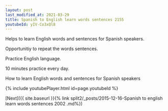 ```yaml
---
layout: post
last_modified_at: 2021-03-29
title: Spanish to English learn words sentences 2155 
youtubeId: yIV-Co3xQl8
---
```

 
 
Helps to learn English words and sentences for Spanish speakers.

Opportunitiy to repeat the words sentences. 

Practice English language. 
 
10 minutes practice every day. 
 
How to learn English words and sentences for Spanish speakers 
 
{% include youtubePlayer.html id=page.youtubeId %}
 
 
[Next]({{ site.baseurl }}{% link  split2/_posts/2015-12-16-Spanish to english learn words sentences 2002 .md%})
 
